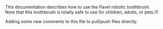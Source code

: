 This documentation describes how to use the Pavel robotic toothbrush.
Note that this toothbrush is totally safe to use for children, adults, or pets.!!!


Adding some new comments to this file to pull/push files directly.
